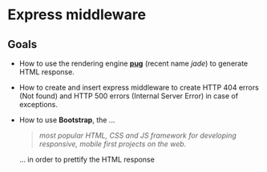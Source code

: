 # Express middleware

## Goals

* How to use the rendering engine **[pug][pug]** (recent name *jade*) to generate HTML response.
* How to create and insert express middleware to create HTTP 404 errors (Not found) and HTTP 500 errors (Internal Server Error) in case of exceptions.
* How to use **Bootstrap**, the ...
  > *most popular HTML, CSS and JS framework for developing responsive,     mobile first projects on the web.*

  ... in order to prettify the HTML response

[pug]: https://pugjs.org/api/getting-started.html
